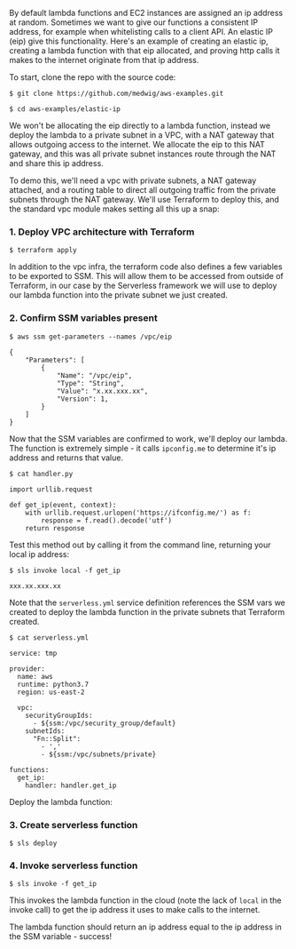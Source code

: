 By default lambda functions and EC2 instances are assigned an ip address at random. Sometimes we want to give our functions a consistent IP address, for example when whitelisting calls to a client API. An elastic IP (eip) give this functionality. Here's an example of creating an elastic ip, creating a lambda function with that eip allocated, and proving http calls it makes to the internet originate from that ip address.

To start, clone the repo with the source code:

`$ git clone https://github.com/medwig/aws-examples.git`

`$ cd aws-examples/elastic-ip`

We won't be allocating the eip directly to a lambda function, instead we deploy the lambda to a private subnet in a VPC, with a NAT gateway that allows outgoing access to the internet. We allocate the eip to this NAT gateway, and this was all private subnet instances route through the NAT and share this ip address.

To demo this, we'll need a vpc with private subnets, a NAT gateway attached, and a routing table to direct all outgoing traffic from the private subnets through the NAT gateway. We'll use Terraform to deploy this, and the standard vpc module makes setting all this up a snap:

### 1. Deploy VPC architecture with Terraform
`$ terraform apply`

In addition to the vpc infra, the terraform code also defines a few variables to be exported to SSM. This will allow them to be accessed from outside of Terraform, in our case by the Serverless framework we will use to deploy our lambda function into the private subnet we just created.

### 2. Confirm SSM variables present
`$ aws ssm get-parameters --names /vpc/eip`
```
{
    "Parameters": [
        {
            "Name": "/vpc/eip",
            "Type": "String",
            "Value": "x.xx.xxx.xx",
            "Version": 1,
        }
    ]
}
```

Now that the SSM variables are confirmed to work, we'll deploy our lambda. The function is extremely simple - it calls `ipconfig.me` to determine it's ip address and returns that value.

`$ cat handler.py`
```
import urllib.request

def get_ip(event, context):
    with urllib.request.urlopen('https://ifconfig.me/') as f:
        response = f.read().decode('utf')
    return response

```

Test this method out by calling it from the command line, returning your local ip address:

`$ sls invoke local -f get_ip`
```
xxx.xx.xxx.xx
```

Note that the `serverless.yml` service definition references the SSM vars we created to deploy the lambda function in the private subnets that Terraform created.

`$ cat serverless.yml`
```
service: tmp

provider:
  name: aws
  runtime: python3.7
  region: us-east-2

  vpc:
    securityGroupIds:
      - ${ssm:/vpc/security_group/default}
    subnetIds:
      "Fn::Split":
        - ','
        - ${ssm:/vpc/subnets/private}

functions:
  get_ip:
    handler: handler.get_ip

```

Deploy the lambda function:
### 3. Create serverless function
`$ sls deploy`


### 4. Invoke serverless function
`$ sls invoke -f get_ip`

This invokes the lambda function in the cloud (note the lack of `local` in the invoke call) to get the ip address it uses to make calls to the internet.

The lambda function should return an ip address equal to the ip address in the SSM variable - success!
